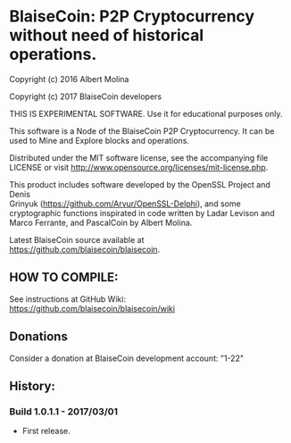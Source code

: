# BlaiseCoin: P2P Cryptocurrency without need of historical operations.
  
Copyright (c) 2016 Albert Molina

Copyright (c) 2017 BlaiseCoin developers
  
THIS IS EXPERIMENTAL SOFTWARE. Use it for educational purposes only.  
  
This software is a Node of the BlaiseCoin P2P Cryptocurrency.
It can be used to Mine and Explore blocks and operations.  
  
Distributed under the MIT software license, see the accompanying file  
LICENSE  or visit http://www.opensource.org/licenses/mit-license.php.  

This product includes software developed by the OpenSSL Project and Denis  
Grinyuk (https://github.com/Arvur/OpenSSL-Delphi), and some
cryptographic functions inspirated in code written by Ladar Levison and
Marco Ferrante, and PascalCoin by Albert Molina.

Latest BlaiseCoin source available at https://github.com/blaisecoin/blaisecoin.

  
## HOW TO COMPILE:  
  
See instructions at GitHub Wiki: https://github.com/blaisecoin/blaisecoin/wiki
  
  
## Donations  
  
Consider a donation at BlaiseCoin development account: "1-22"

## History:  

### Build 1.0.1.1 - 2017/03/01

- First release.

